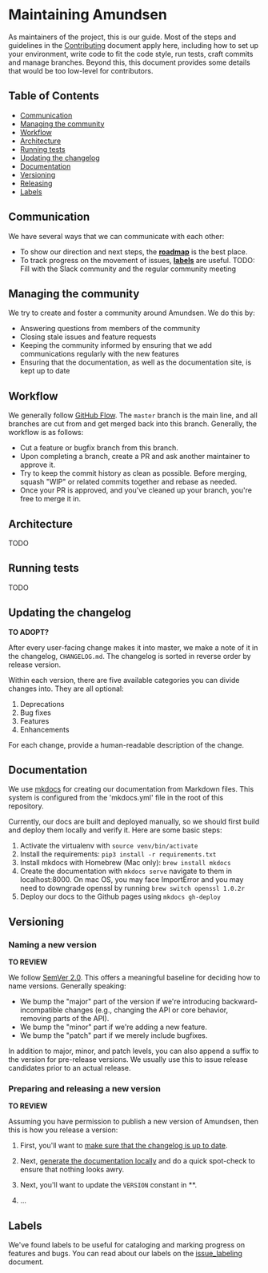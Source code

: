 # Maintaining Amundsen

As maintainers of the project, this is our guide. Most of the steps and guidelines
in the [Contributing](CONTRIBUTING.md) document apply here, including how to set
up your environment, write code to fit the code style, run tests, craft commits
and manage branches. Beyond this, this document provides some details that would
be too low-level for contributors.

## Table of Contents

- [Communication](#communication)
- [Managing the community](#managing-the-community)
- [Workflow](#workflow)
- [Architecture](#architecture)
- [Running tests](#running-tests)
- [Updating the changelog](#updating-the-changelog)
- [Documentation](#documentation)
- [Versioning](#versioning)
- [Releasing](#releasing)
- [Labels](#labels)

## Communication

We have several ways that we can communicate with each other:

- To show our direction and next steps, the [**roadmap**][roadmap] is the best place.
- To track progress on the movement of issues, [**labels**](#labels)
  are useful.
  TODO: Fill with the Slack community and the regular community meeting

[roadmap]: https://lyft.github.io/amundsen/roadmap/

## Managing the community

We try to create and foster a community around Amundsen. We do this by:

- Answering questions from members of the community
- Closing stale issues and feature requests
- Keeping the community informed by ensuring that we add communications regularly with the new features
- Ensuring that the documentation, as well as the documentation site, is kept up to
  date

## Workflow

We generally follow [GitHub Flow]. The `master` branch is the main line, and all
branches are cut from and get merged back into this branch. Generally, the
workflow is as follows:

[github flow]: https://help.github.com/articles/github-flow/

- Cut a feature or bugfix branch from this branch.
- Upon completing a branch, create a PR and ask another maintainer to approve
  it.
- Try to keep the commit history as clean as possible. Before merging, squash
  "WIP" or related commits together and rebase as needed.
- Once your PR is approved, and you've cleaned up your branch, you're free to
  merge it in.

## Architecture

TODO

## Running tests

TODO

## Updating the changelog

**TO ADOPT?**

After every user-facing change makes it into master, we make a note of it in the
changelog, `CHANGELOG.md`. The changelog is sorted in reverse order by release version.

Within each version, there are five available categories you can divide changes
into. They are all optional:

1. Deprecations
1. Bug fixes
1. Features
1. Enhancements

For each change, provide a human-readable description of the change.

## Documentation

We use [mkdocs] for creating our documentation from Markdown files. This system is configured
from the 'mkdocs.yml' file in the root of this repository.

Currently, our docs are built and deployed manually, so we should first build and deploy them locally and verify it. Here are some basic steps:

1. Activate the virtualenv with `source venv/bin/activate`
1. Install the requirements: `pip3 install -r requirements.txt`
1. Install mkdocs with Homebrew (Mac only): `brew install mkdocs`
1. Create the documentation with `mkdocs serve` navigate to them in localhost:8000. On mac OS, you may face ImportError and you may need to downgrade openssl by running `brew switch openssl 1.0.2r`
1. Deploy our docs to the Github pages using `mkdocs gh-deploy`

[mkdocs]: https://www.mkdocs.org/

## Versioning

### Naming a new version

**TO REVIEW**

We follow [SemVer 2.0][semver]. This offers a meaningful baseline for deciding how to name versions. Generally speaking:

[semver]: https://semver.org/spec/v2.0.0.html

- We bump the "major" part of the version if we're introducing
  backward-incompatible changes (e.g., changing the API or core behavior,
  removing parts of the API).
- We bump the "minor" part if we're adding a new feature.
- We bump the "patch" part if we merely include bugfixes.

In addition to major, minor, and patch levels, you can also append a
suffix to the version for pre-release versions. We usually use this to issue
release candidates prior to an actual release.

### Preparing and releasing a new version

**TO REVIEW**

Assuming you have permission to publish a new version of Amundsen, then this is
how you release a version:

1. First, you'll want to [make sure that the changelog is up to
   date](#updating-the-changelog).

2. Next, [generate the documentation locally](#documentation) and do
   a quick spot-check to ensure that nothing looks awry.

3. Next, you'll want to update the `VERSION` constant in \*\*.

4. ...

## Labels

We've found labels to be useful for cataloging and marking progress on features and bugs. You can read about our labels on the [issue_labeling](https://lyft.github.io/amundsen/issue_labeling/) document.

